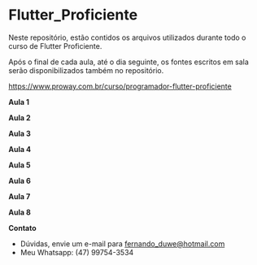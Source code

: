 # Flutter_Proficiente
Neste repositório, estão contidos os arquivos utilizados durante todo o curso de Flutter Proficiente.

Após o final de cada aula, até o dia seguinte, os fontes escritos em sala serão disponibilizados também no repositório.

https://www.proway.com.br/curso/programador-flutter-proficiente

**Aula 1**


**Aula 2**


**Aula 3**


**Aula 4**


**Aula 5**


**Aula 6**


**Aula 7**


**Aula 8**


**Contato**
- Dúvidas, envie um e-mail para fernando_duwe@hotmail.com
- Meu Whatsapp: (47) 99754-3534

